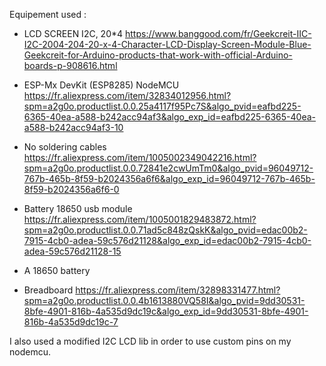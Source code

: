 Equipement used :
  - LCD SCREEN I2C, 20*4
    https://www.banggood.com/fr/Geekcreit-IIC-I2C-2004-204-20-x-4-Character-LCD-Display-Screen-Module-Blue-Geekcreit-for-Arduino-products-that-work-with-official-Arduino-boards-p-908616.html
 
  - ESP-Mx DevKit (ESP8285) NodeMCU
    https://fr.aliexpress.com/item/32834012956.html?spm=a2g0o.productlist.0.0.25a4117f95Pc7S&algo_pvid=eafbd225-6365-40ea-a588-b242acc94af3&algo_exp_id=eafbd225-6365-40ea-a588-b242acc94af3-10
    
  - No soldering cables
    https://fr.aliexpress.com/item/1005002349042216.html?spm=a2g0o.productlist.0.0.72841e2cwUmTm0&algo_pvid=96049712-767b-465b-8f59-b2024356a6f6&algo_exp_id=96049712-767b-465b-8f59-b2024356a6f6-0
    
  - Battery 18650 usb module
    https://fr.aliexpress.com/item/1005001829483872.html?spm=a2g0o.productlist.0.0.71ad5c848zQskK&algo_pvid=edac00b2-7915-4cb0-adea-59c576d21128&algo_exp_id=edac00b2-7915-4cb0-adea-59c576d21128-15
    
  - A 18650 battery
  
  - Breadboard
    https://fr.aliexpress.com/item/32898331477.html?spm=a2g0o.productlist.0.0.4b1613880VQ58I&algo_pvid=9dd30531-8bfe-4901-816b-4a535d9dc19c&algo_exp_id=9dd30531-8bfe-4901-816b-4a535d9dc19c-7

I also used a modified I2C LCD lib in order to use custom pins on my nodemcu.
